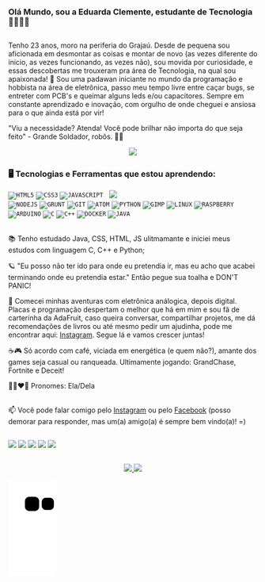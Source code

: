 ### Olá Mundo, sou a Eduarda Clemente, estudante de Tecnologia 👩🏽‍💻👋

##

<text>Tenho 23 anos, moro na periferia do Grajaú. Desde de pequena sou aficionada em desmontar as coisas e montar de novo (as vezes diferente do ínicio, as vezes funcionando, as vezes não), sou movida por curiosidade, e essas descobertas me trouxeram pra área de Tecnologia, na qual sou apaixonada! 💞 Sou uma padawan iniciante no mundo da programação e hobbista na área de eletrônica, passo meu tempo livre entre caçar bugs, se entreter com PCB's e queimar alguns leds e/ou capacitores. Sempre em constante aprendizado e inovação, com orgulho de onde cheguei e ansiosa para o que ainda está por vir!

"Viu a necessidade? Atenda! Você pode brilhar não importa do que seja feito" - Grande Soldador, robôs. 🌈🌟</text>

<p align="center">
  <img src="https://media1.giphy.com/media/13HgwGsXF0aiGY/giphy.gif" width="350">
</p>

### 🖥️ Tecnologias e Ferramentas que estou aprendendo: 
<p> <img width="300px" align="right"  src="https://picrew.me/shareImg/org/202204/338224_VczAzjAN.png"> </p> 
<code><img width="40px" src="https://cdn.jsdelivr.net/gh/devicons/devicon/icons/html5/html5-original-wordmark.svg" title = "HTML5"/></code>
<code><img width="40px" src="https://cdn.jsdelivr.net/gh/devicons/devicon/icons/css3/css3-original-wordmark.svg" title = "CSS3"/></code>
<code><img width="40px" src="https://cdn.jsdelivr.net/gh/devicons/devicon/icons/javascript/javascript-original.svg" title = "JAVASCRIPT"/></code>
<code><img width="40px" src="https://cdn.jsdelivr.net/gh/devicons/devicon/icons/nodejs/nodejs-original.svg" title = "NODEJS"/></code>
<code><img width="40px" src="https://cdn.jsdelivr.net/gh/devicons/devicon/icons/grunt/grunt-original.svg" title = "GRUNT"/></code>
<code><img width="40px" src="https://cdn.jsdelivr.net/gh/devicons/devicon/icons/git/git-original.svg" title = "GIT"/></code>
<code><img width="40px" src="https://cdn.jsdelivr.net/gh/devicons/devicon/icons/atom/atom-original.svg" title = "ATOM"/></code>
<code><img width="40px" src="https://cdn.jsdelivr.net/gh/devicons/devicon/icons/python/python-original.svg" title = "PYTHON"/></code>
<code><img width="40px" src="https://cdn.jsdelivr.net/gh/devicons/devicon/icons/gimp/gimp-original.svg" title = "GIMP"/></code>
<code><img width="40px" src="https://cdn.jsdelivr.net/gh/devicons/devicon/icons/linux/linux-original.svg" title = "LINUX"/></code>
<code><img width="40px" src="https://cdn.jsdelivr.net/gh/devicons/devicon/icons/raspberrypi/raspberrypi-original.svg" title = "RASPBERRY"/></code>
<code><img width="40px" src="https://cdn.jsdelivr.net/gh/devicons/devicon/icons/arduino/arduino-original.svg" title = "ARDUINO"/></code>
<code><img width="40px" src="https://cdn.jsdelivr.net/gh/devicons/devicon/icons/c/c-original.svg" title = "C"/></code>
<code><img width="40px" src="https://cdn.jsdelivr.net/gh/devicons/devicon/icons/cplusplus/cplusplus-original.svg" title = "C++"/></code>
<code><img width="40px" src="https://cdn.jsdelivr.net/gh/devicons/devicon/icons/docker/docker-original.svg" title = "DOCKER"/></code>
<code><img width="40px" src="https://cdn.jsdelivr.net/gh/devicons/devicon/icons/java/java-original.svg" title = "JAVA"/></code>

</br>
</br>
<div display="inline-block">
 <p align="left">📚 Tenho estudado Java, CSS, HTML, JS ulitmamante e iniciei meus estudos com linguagem C, C++ e Python;</p>
 <p align="left">🪐 "Eu posso não ter ido para onde eu pretendia ir, mas eu acho que acabei terminando onde eu pretendia estar." Então pegue sua toalha e DON'T PANIC! </p>
 <p align="left">🤖 Comecei minhas aventuras com eletrônica análogica, depois digital. Placas e programação despertam o melhor que há em mim e sou fã de carterinha da AdaFruit, caso queira conversar, compartilhar projetos, me dá recomendações de livros ou até mesmo pedir um ajudinha, pode me encontrar aqui: <a href="https://www.instagram.com/marginal.maker/">Instagram</a>. Segue lá e vamos crescer juntas!</p>
 <p align="left">☕🎮 Só acordo com café, viciada em energética (e quem não?), amante dos games seja casual ou ranqueada. Ultimamente jogando: GrandChase, Fortnite e Deceit! </p>
 <p align="left">🌈👩‍❤️‍👩 Pronomes: Ela/Dela </p>
</div>
</div>
</br>
📫 Você pode falar comigo pelo <a href="https://www.instagram.com/marginal.maker/">Instagram</a> ou pelo <a href="https://www.facebook.com/loljjjjkjs">Facebook</a> (posso demorar para responder, mas um(a) amigo(a) é sempre bem vindo(a)! =)
</br>

 ##
 
<div> 
  <a href="https://www.instagram.com/marginal.maker/" target="_blank"><img src="https://img.shields.io/badge/-Instagram-%23E4405F?style=for-the-badge&logo=instagram&logoColor=white" target="_blank"></a>
 	<a href="https://www.twitch.tv/spidergirl_42" target="_blank"><img src="https://img.shields.io/badge/Twitch-9146FF?style=for-the-badge&logo=twitch&logoColor=white" target="_blank"></a>
 <a href="https://discord.gg/fCVfkUTFVE" target="_blank"><img src="https://img.shields.io/badge/Discord-7289DA?style=for-the-badge&logo=discord&logoColor=white" target="_blank"></a> 
  <a href = "mailto:clementine.mochileira@gmail.com"><img src="https://img.shields.io/badge/-Gmail-%23333?style=for-the-badge&logo=gmail&logoColor=white" target="_blank"></a>
  <a href="https://www.linkedin.com/in/eduarda-clemente-17b648184/" target="_blank"><img src="https://img.shields.io/badge/-LinkedIn-%230077B5?style=for-the-badge&logo=linkedin&logoColor=white" target="_blank"></a> 

##

  <div align="center">
  <a href="https://github.com/eduardaclemente">
  <img height="160em" src="https://github-readme-stats.vercel.app/api?username=eduardaclemente&show_icons=true&theme=dracula&include_all_commits=true&count_private=true"/>
  <img height="160em" src="https://github-readme-stats.vercel.app/api/top-langs/?username=eduardaclemente&layout=compact&langs_count=7&theme=dracula"/>
</div>
    
  ![Snake animation](https://github.com/eduardaclemente/eduardaclemente/blob/output/github-contribution-grid-snake.svg)


  
  
